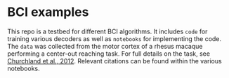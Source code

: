 # BCI examples

This repo is a testbed for different BCI algorithms. It includes `code` for training various decoders as well as `notebooks` for implementing the code. 
The `data` was collected from the motor cortex of a rhesus macaque performing a center-out reaching task. For full details on the task, see [Churchland et al., 2012](https://www.nature.com/articles/nature11129). Relevant citations can be found within the various notebooks. 


